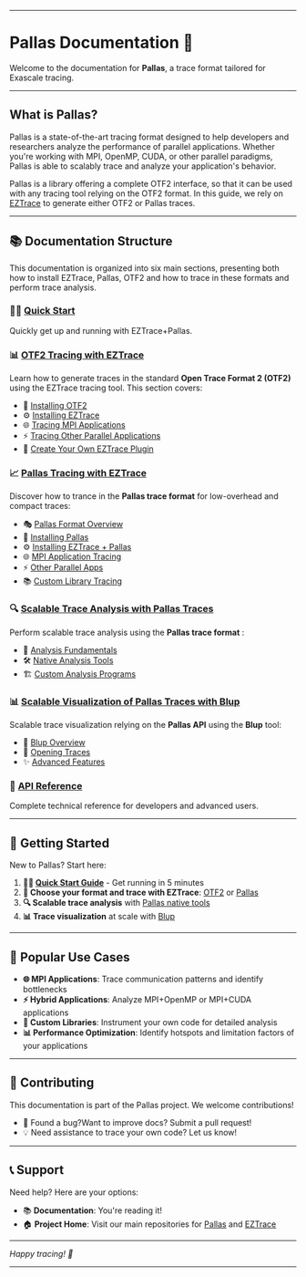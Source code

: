 
---
# Pallas Documentation 🚀

Welcome to the documentation for **Pallas**, a trace format tailored for Exascale tracing.

---

## What is Pallas?

Pallas is a state-of-the-art tracing format designed to help developers and researchers analyze the performance of parallel applications. Whether you're working with MPI, OpenMP, CUDA, or other parallel paradigms, Pallas is able to scalably trace and analyze your application's behavior.

Pallas is a library offering a complete OTF2 interface, so that it can be used with any tracing tool relying on the OTF2 format. In this guide, we rely on [EZTrace](https://gitlab.com/eztrace/eztrace) to generate either OTF2 or Pallas traces.


---

## 📚 Documentation Structure

This documentation is organized into six main sections, presenting both how to install EZTrace, Pallas, OTF2 and how to trace in these formats and perform trace analysis.

### 🏃‍♂️ [Quick Start](01-quick-start/01-quick-start.md)
Quickly get up and running with EZTrace+Pallas.

### 📊 [OTF2 Tracing with EZTrace](02-tracing-otf2/index.md)
Learn how to generate traces in the standard **Open Trace Format 2 (OTF2)** using the EZTrace tracing tool. This section covers:
- 🔧 [Installing OTF2](02-tracing-otf2/01-installing-otf2/index.md)
- ⚙️ [Installing EZTrace](02-tracing-otf2/02-installing-eztrace/index.md)
- 🌐 [Tracing MPI Applications](02-tracing-otf2/03-tracing-mpi/index.md)
- ⚡ [Tracing Other Parallel Applications](02-tracing-otf2/04-tracing-other-parallel/index.md)
- 🔌 [Create Your Own EZTrace Plugin](02-tracing-otf2/05-create-plugin/index.md)

### 📈 [Pallas Tracing with EZTrace](03-tracing-pallas/index.md)
Discover how to trance in the  **Pallas trace format** for low-overhead and compact traces:
- 🎭 [Pallas Format Overview](03-tracing-pallas/01-presentation/index.md)
- 🔧 [Installing Pallas](03-tracing-pallas/02-installing-pallas/index.md)
- ⚙️ [Installing EZTrace + Pallas](03-tracing-pallas/03-installing-eztrace-pallas/index.md)
- 🌐 [MPI Application Tracing](03-tracing-pallas/04-tracing-mpi/index.md)
- ⚡ [Other Parallel Apps](03-tracing-pallas/05-tracing-other-parallel/index.md)
- 📚 [Custom Library Tracing](03-tracing-pallas/06-trace-own-library/index.md)

### 🔍 [Scalable Trace Analysis with Pallas Traces](04-analyzing-pallas/index.md)
Perform scalable trace analysis using the **Pallas trace format** :
- 🎯 [Analysis Fundamentals](04-analyzing-pallas/01-generalities/index.md)
- 🛠️ [Native Analysis Tools](04-analyzing-pallas/02-native-analysis/index.md)
- 🏗️ [Custom Analysis Programs](04-analyzing-pallas/03-build-analysis/index.md)

### 📊 [Scalable Visualization of Pallas Traces with Blup](05-visualizing-blup/index.md)
Scalable trace visualization relying on the **Pallas API** using the **Blup** tool:
- 🎨 [Blup Overview](05-visualizing-blup/01-generalities/index.md)
- 📂 [Opening Traces](05-visualizing-blup/02-open-trace/index.md)
- ✨ [Advanced Features](05-visualizing-blup/03-other-functionalities/index.md)

### 📖 [API Reference](06-api-reference/index.md)
Complete technical reference for developers and advanced users.

---

## 🚀 Getting Started

New to Pallas? Start here:

1. **🏃‍♂️ [Quick Start Guide](01-quick-start/)** - Get running in 5 minutes
2. **🔧 Choose your format and trace with EZTrace**: [OTF2](02-tracing-otf2/index.md) or [Pallas](03-tracing-pallas/index.md)
3. **🔍 Scalable trace analysis** with [Pallas native tools](04-analyzing-pallas/index.md)
4. **📊 Trace visualization** at scale with [Blup](05-visualizing-blup/index.md)

---

## 🎯 Popular Use Cases

- **🌐 MPI Applications**: Trace communication patterns and identify bottlenecks
- **⚡ Hybrid Applications**: Analyze MPI+OpenMP or MPI+CUDA applications
- **🔧 Custom Libraries**: Instrument your own code for detailed analysis
- **📊 Performance Optimization**: Identify hotspots and limitation factors of your applications

---

## 🤝 Contributing

This documentation is part of the Pallas project. We welcome contributions!

- 📝 Found a bug?Want to improve docs? Submit a pull request!
- 💡 Need assistance to trace your own code? Let us know!

---

## 📞 Support

Need help? Here are your options:

- 📚 **Documentation**: You're reading it!
- 🏠 **Project Home**: Visit our main repositories for [Pallas](https://github.com/Pallas-Trace) and [EZTrace](https://gitlab.com/eztrace/eztrace)

---

*Happy tracing! 🎉*

---
